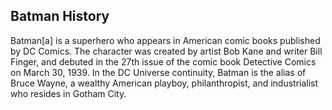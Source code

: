 ## Batman History

Batman[a] is a superhero who appears in American comic books published by DC Comics. The character was created by artist Bob Kane and writer Bill Finger, and debuted in the 27th issue of the comic book Detective Comics on March 30, 1939. In the DC Universe continuity, Batman is the alias of Bruce Wayne, a wealthy American playboy, philanthropist, and industrialist who resides in Gotham City.
